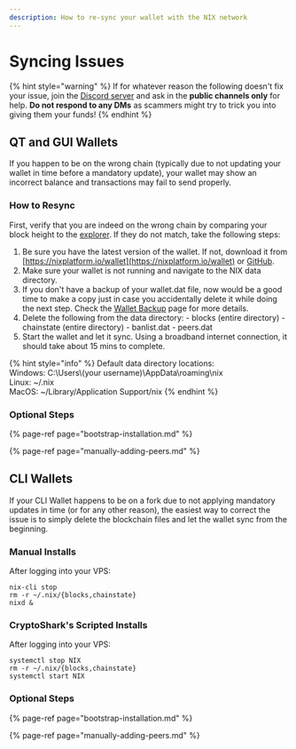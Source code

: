 ```yaml
---
description: How to re-sync your wallet with the NIX network
---
```


# Syncing Issues

{% hint style="warning" %}
If for whatever reason the following doesn't fix your issue, join the [Discord server](https://discordapp.com/invite/HGuvDTW) and ask in the **public channels only** for help. **Do not respond to any DMs** as scammers might try to trick you into giving them your funds!
{% endhint %}

## QT and GUI Wallets

If you happen to be on the wrong chain \(typically due to not updating your wallet in time before a mandatory update\), your wallet may show an incorrect balance and transactions may fail to send properly.

### How to Resync

First, verify that you are indeed on the wrong chain by comparing your block height to the [explorer](https://blockchain.nixplatform.io/). If they do not match, take the following steps:

1. Be sure you have the latest version of the wallet. If not, download it from [https://nixplatform.io/wallet](https://nixplatform.io/wallet) or [GitHub](https://github.com/NixPlatform/NixCore/releases).
2. Make sure your wallet is not running and navigate to the NIX data directory.
3. If you don't have a backup of your wallet.dat file, now would be a good time to make a copy just in case you accidentally delete it while doing the next step. Check the [Wallet Backup](../../wallet-functionality/qt/backup-and-security/wallet-backup.md) page for more details.
4. Delete the following from the data directory: - blocks \(entire directory\) - chainstate \(entire directory\) - banlist.dat - peers.dat
5. Start the wallet and let it sync. Using a broadband internet connection, it should take about 15 mins to complete.

{% hint style="info" %}
Default data directory locations:  
Windows: C:\Users\\(your username\)\AppData\roaming\nix  
Linux: ~/.nix  
MacOS:  ~/Library/Application Support/nix
{% endhint %}

### Optional Steps

{% page-ref page="bootstrap-installation.md" %}

{% page-ref page="manually-adding-peers.md" %}

## CLI Wallets

If your CLI Wallet happens to be on a fork due to not applying mandatory updates in time \(or for any other reason\), the easiest way to correct the issue is to simply delete the blockchain files and let the wallet sync from the beginning.

### Manual Installs

After logging into your VPS:

```text
nix-cli stop
rm -r ~/.nix/{blocks,chainstate}
nixd &
```

### CryptoShark's Scripted Installs

After logging into your VPS:

```text
systemctl stop NIX
rm -r ~/.nix/{blocks,chainstate}
systemctl start NIX
```

### Optional Steps

{% page-ref page="bootstrap-installation.md" %}

{% page-ref page="manually-adding-peers.md" %}

